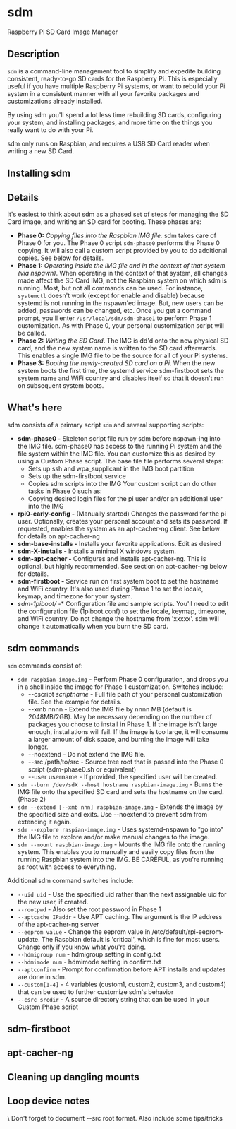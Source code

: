 # sdm
Raspberry Pi SD Card Image Manager

## Description

`sdm` is a command-line management tool to simplify and expedite building consistent, ready-to-go SD cards for the Raspberry Pi. This is especially useful if you have multiple Raspberry Pi systems, or want to rebuild your Pi system in a consistent manner with all your favorite packages and customizations already installed.

By using sdm you'll spend a lot less time rebuilding SD cards, configuring your system, and installing packages, and more time on the things you really want to do with your Pi.

sdm only runs on Raspbian, and requires a USB SD Card reader when writing a new SD Card.

## Installing sdm

## Details

It's easiest to think about sdm as a phased set of steps for managing the SD Card image, and writing an SD card for booting. These phases are:

* **Phase 0:** *Copying files into the Raspbian IMG file.* sdm takes care of Phase 0 for you. The Phase 0 script `sdm-phase0` performs the Phase 0 copying. It will also call a custom script provided by you to do additional copies. See below for details. 
* **Phase 1:** *Operating inside the IMG file and in the context of that system (via nspawn)*. When operating in the context of that system, all changes made affect the SD Card IMG, not the Raspbian system on which sdm is running. Most, but not all commands can be used. For instance, `systemctl` doesn't work (except for enable and disable) because systemd is not running in the nspawn'ed image. But, new users can be added, passwords can be changed, etc. Once you get a command prompt, you'll enter `/usr/local/sdm/sdm-phase1` to perform Phase 1 customization. As with Phase 0, your personal customization script will be called.
* **Phase 2:** *Writing the SD Card*. The IMG is dd'd onto the new physical SD card, and the new system name is written to the SD card afterwards. This enables a single IMG file to be the source for all of your Pi systems.
* **Phase 3:** *Booting the newly-created SD card on a Pi*. When the new system boots the first time, the systemd service sdm-firstboot sets the system name and WiFi country and disables itself so that it doesn't run on subsequent system boots.

## What's here

sdm consists of a primary script `sdm` and several supporting scripts:

* **sdm-phase0 -** Skeleton script file run by sdm before nspawn-ing into the IMG file. sdm-phase0 has access to the running Pi system and the file system within the IMG file. You can customize this as desired by using a Custom Phase script. The base file file performs several steps:
    * Sets up ssh and wpa_supplicant in the IMG boot partition
    * Sets up the sdm-firstboot service
    * Copies sdm scripts into the IMG
    Your custom script can do other tasks in Phase 0 such as:
    * Copying desired login files for the pi user and/or an additional user into the IMG
* **rpi0-early-config -** (Manually started) Changes the password for the pi user. Optionally, creates your personal account and sets its password. If requested, enables the system as an apt-cacher-ng client. See below for details on apt-cacher-ng
* **sdm-base-installs -** Installs your favorite applications. Edit as desired
* **sdm-X-installs -** Installs a minimal X windows system.
* **sdm-apt-cacher -** Configures and installs apt-cacher-ng. This is optional, but highly recommended. See section on apt-cacher-ng below for details.
* **sdm-firstboot -** Service run on first system boot to set the hostname and WiFi country. It's also used during Phase 1 to set the locale, keymap, and timezone for your system.
* **sdm-1piboot/* -** Configuration file and sample scripts. You'll need to edit the configuration file (1piboot.conf) to set the locale, keymap, timezone, and WiFi country. Do not change the hostname from 'xxxxx'. sdm will change it automatically when you burn the SD card.

## sdm commands

`sdm` commands consist of:

* `sdm raspbian-image.img` - Perform Phase 0 configuration, and drops you in a shell inside the image for Phase 1 customization. Switches include:
    * --cscript *scriptname* - Full file path of your personal customization file. See the example for details.
    * --xmb nnnn - Extend the IMG file by nnnn MB (default is 2048MB/2GB). May be necessary depending on the number of packages you choose to install in Phase 1. If the image isn't large enough, installations will fail. If the image is too large, it will consume a larger amount of disk space, and burning the image will take longer.
    * --noextend - Do not extend the IMG file. 
    * --src /path/to/src - Source tree root that is passed into the Phase 0 script (sdm-phase0.sh or equivalent)
    * --user username - If provided, the specified user will be created.
* `sdm --burn /dev/sdX --host hostname raspbian-image.img` - Burns the IMG file onto the specified SD card and sets the hostname on the card. (Phase 2)
* `sdm --extend [--xmb nnn] raspbian-image.img` - Extends the image by the specified size and exits. Use --noextend to prevent sdm from extending it again.
* `sdm --explore raspian-image.img` - Uses systemd-nspawn to "go into" the IMG file to explore and/or make manual changes to the image.
* `sdm --mount raspbian-image.img` - Mounts the IMG file onto the running system. This enables you to manually and easily copy files from the running Raspbian system into the IMG. BE CAREFUL, as you're running as root with access to everything.

Additional sdm command switches include:

* `--uid uid` - Use the specified uid rather than the next assignable uid for the new user, if created.
* `--rootpwd` - Also set the root password in Phase 1
* `--aptcache IPaddr` - Use APT caching. The argument is the IP address of the apt-cacher-ng server
* `--eeprom value` - Change the eeprom value in /etc/default/rpi-eeprom-update. The Raspbian default is 'critical', which is fine for most users. Change only if you know what you're doing.
* `--hdmigroup num` - hdmigroup setting in config.txt
* `--hdmimode num` - hdmimode setting in confirm.txt
* `--aptconfirm` - Prompt for confirmation before APT installs and updates are done in sdm.
* `--custom[1-4]` - 4 variables (custom1, custom2, custom3, and custom4) that can be used to further customize sdm's behavior
* `--csrc srcdir` - A source directory string that can be used in your Custom Phase script

## sdm-firstboot

## apt-cacher-ng

## Cleaning up dangling mounts

## Loop device notes

\\ Don't forget to document --src root format. Also include some tips/tricks
